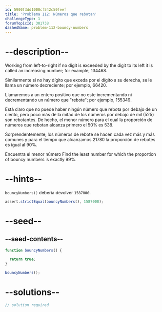 ```yaml
---
id: 5900f3dd1000cf542c50feef
title: 'Problema 112: Números que rebotan'
challengeType: 1
forumTopicId: 301738
dashedName: problem-112-bouncy-numbers
---
```


# --description--

Working from left-to-right if no digit is exceeded by the digit to its left it is called an increasing number; for example, 134468.

Similarmente si no hay dígito que exceda por el dígito a su derecha, se le llama un número decreciente; por ejemplo, 66420.

Llamaremos a un entero positivo que no este incrementando ni decrementando un número que "rebote"; por ejemplo, 155349.

Está claro que no puede haber ningún número que rebota por debajo de un ciento, pero poco más de la mitad de los números por debajo de mil (525) son rebotantes. De hecho, el menor número para el cual la proporción de números que rebotan alcanza primero el 50% es 538.

Sorprendentemente, los números de rebote se hacen cada vez más y más comunes y para el tiempo que alcanzamos 21780 la proporción de rebotes es igual al 90%.

Encuentra el menor número Find the least number for which the proportion of bouncy numbers is exactly 99%.

# --hints--

`bouncyNumbers()` debería devolver `1587000`.

```js
assert.strictEqual(bouncyNumbers(), 1587000);
```

# --seed--

## --seed-contents--

```js
function bouncyNumbers() {

  return true;
}

bouncyNumbers();
```

# --solutions--

```js
// solution required
```
